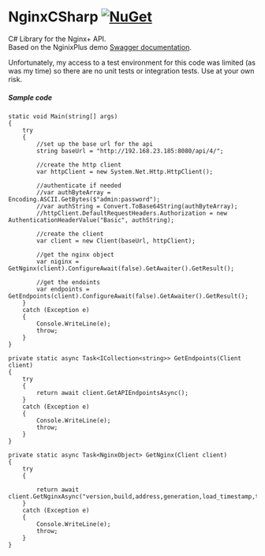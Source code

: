 # NginxCSharp [![NuGet](https://img.shields.io/nuget/v/NginxCSharp.svg)](https://img.shields.io/nuget/v/NginxCSharp/)
C# Library for the Nginx+ API.  
Based on the NginixPlus demo 
[Swagger documentation](http://demo.nginx.com/swagger-ui/).

Unfortunately, my access to a test environment 
for this code was limited (as was my time) so there are no
unit tests or integration tests. Use at your own risk.

##### Sample code
```
static void Main(string[] args)
{
    try
    {
        //set up the base url for the api
        string baseUrl = "http://192.168.23.185:8080/api/4/";

        //create the http client
        var httpClient = new System.Net.Http.HttpClient();

        //authenticate if needed
        //var authByteArray = Encoding.ASCII.GetBytes($"admin:password"); 
        //var authString = Convert.ToBase64String(authByteArray);
        //httpClient.DefaultRequestHeaders.Authorization = new AuthenticationHeaderValue("Basic", authString);

        //create the client
        var client = new Client(baseUrl, httpClient);

        //get the nginx object
        var niginx = GetNginx(client).ConfigureAwait(false).GetAwaiter().GetResult();

        //get the endoints
        var endpoints = GetEndpoints(client).ConfigureAwait(false).GetAwaiter().GetResult();
    }
    catch (Exception e)
    {
        Console.WriteLine(e);
        throw;
    }
}

private static async Task<ICollection<string>> GetEndpoints(Client client)
{
    try
    {
        return await client.GetAPIEndpointsAsync();
    }
    catch (Exception e)
    {
        Console.WriteLine(e);
        throw;
    }
}

private static async Task<NginxObject> GetNginx(Client client)
{
    try
    {
                              
        return await client.GetNginxAsync("version,build,address,generation,load_timestamp,timestamp,pid,ppid");
    }
    catch (Exception e)
    {
        Console.WriteLine(e);
        throw;
    }
}
```


